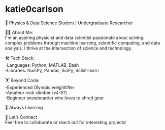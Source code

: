 # katie0carlson
🚀 Physics & Data Science Student | Undergraduate Researcher   

👩‍💻 About Me:   
   I'm an aspiring physicist and data scientist passionate about solving complex problems through machine learning, scientific computing, and data analysis. I thrive at the intersection of science and technology.
  
🛠 Tech Stack:  
  -Languages: Python, MATLAB, Bash  
  -Libraries: NumPy, Pandas, SciPy, Scikit-learn

  🏋️ Beyond Code:   
     -Experienced Olympic weightlifter  
     -Amateur rock climber (v4-5?)  
     -Beginner snowboarder who loves to shred gnar

🌱 Always Learning  

🔗 Let’s Connect  
Feel free to collaborate or reach out for interesting projects!
